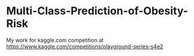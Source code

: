 # Multi-Class-Prediction-of-Obesity-Risk
My work for kaggle.com competition at https://www.kaggle.com/competitions/playground-series-s4e2
